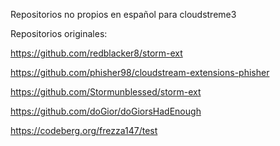 Repositorios no propios en español para cloudstreme3

Repositorios originales:

https://github.com/redblacker8/storm-ext

https://github.com/phisher98/cloudstream-extensions-phisher

https://github.com/Stormunblessed/storm-ext

https://github.com/doGior/doGiorsHadEnough

https://codeberg.org/frezza147/test
